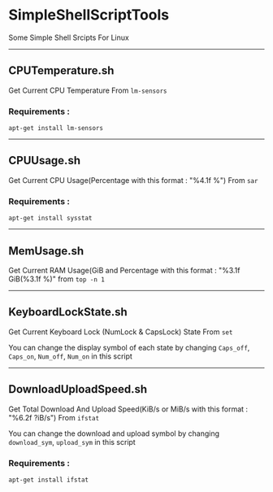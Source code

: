 # SimpleShellScriptTools
Some Simple Shell Srcipts For Linux

---

## CPUTemperature.sh
Get Current CPU Temperature From `lm-sensors` 

### Requirements : 
`apt-get install lm-sensors`

---

## CPUUsage.sh
Get Current CPU Usage(Percentage with this format : "%4.1f %") From `sar` 

### Requirements : 
`apt-get install sysstat`

---

## MemUsage.sh 
Get Current RAM Usage(GiB and Percentage with this format : "%3.1f GiB(%3.1f %)" from `top -n 1`

---

## KeyboardLockState.sh
Get Current Keyboard Lock (NumLock & CapsLock) State From `set`

You can change the display symbol of each state by changing `Caps_off`, `Caps_on`, `Num_off`, `Num_on` in this script

---

## DownloadUploadSpeed.sh
Get Total Download And Upload Speed(KiB/s or MiB/s with this format : "%6.2f ?iB/s") From `ifstat` 

You can change the download and upload symbol by changing `download_sym`, `upload_sym` in this script

### Requirements :
`apt-get install ifstat `
